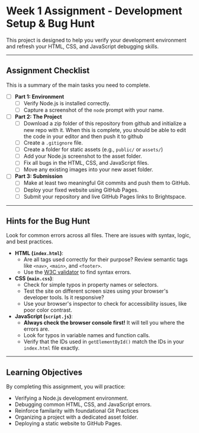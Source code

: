 # Week 1 Assignment - Development Setup & Bug Hunt

This project is designed to help you verify your development environment and refresh your HTML, CSS, and JavaScript debugging skills.

---

## Assignment Checklist

This is a summary of the main tasks you need to complete.

- [ ] **Part 1: Environment**
  - [ ] Verify Node.js is installed correctly.
  - [ ] Capture a screenshot of the `node` prompt with your name.
- [ ] **Part 2: The Project**
  - [ ] Download a zip folder of this repository from github and initialize a new repo with it. When this is complete, you should be able to edit the code in your editor and then push it to github
  - [ ] Create a `.gitignore` file.
  - [ ] Create a folder for static assets (e.g., `public/` or `assets/`)
  - [ ] Add your Node.js screenshot to the asset folder.
  - [ ] Fix all bugs in the HTML, CSS, and JavaScript files.
  - [ ] Move any existing images into your new asset folder.
- [ ] **Part 3: Submission**
  - [ ] Make at least two meaningful Git commits and push them to GitHub.
  - [ ] Deploy your fixed website using GitHub Pages.
  - [ ] Submit your repository and live GitHub Pages links to Brightspace.

---

## Hints for the Bug Hunt

Look for common errors across all files. There are issues with syntax, logic, and best practices.

- **HTML (`index.html`)**:
  - Are all tags used correctly for their purpose? Review semantic tags like `<nav>`, `<main>`, and `<footer>`.
  - Use the [W3C validator](https://validator.w3.org/) to find syntax errors.
- **CSS (`main.css`)**:
  - Check for simple typos in property names or selectors.
  - Test the site on different screen sizes using your browser's developer tools. Is it responsive?
  - Use your browser's inspector to check for accessibility issues, like poor color contrast.
- **JavaScript (`script.js`)**:
  - **Always check the browser console first!** It will tell you where the errors are.
  - Look for typos in variable names and function calls.
  - Verify that the IDs used in `getElementById()` match the IDs in your `index.html` file exactly.

---

## Learning Objectives

By completing this assignment, you will practice:

- Verifying a Node.js development environment.
- Debugging common HTML, CSS, and JavaScript errors.
- Reinforce familarity with foundational Git Practices
- Organizing a project with a dedicated asset folder.
- Deploying a static website to GitHub Pages.
